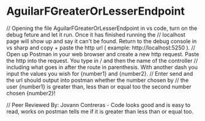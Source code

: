 # AguilarFGreaterOrLesserEndpoint

// Opening the file AguilarFGreaterOrLesserEndpoint in vs code, turn on the debug feture and let it run. Once it has finished running the
// localhost page will show up and say it can't be found. Return to the debug console in vs sharp and copy + paste the http url ( example: http://localhost:5250 ).
// Open up Postman in your web browser and create a new http request. Paste the http into the request. You type in / and then the name of the controller
// including what goes in after the route in parenthesis. With another dash you input the values you wish for {number1} and {number2}.
// Enter send and the url should output into postman whether the number chosen by 
// the user {number1} is greater than, less than or equal too the second number chosen {number2}!

// Peer Reviewed By: Jovann Contreras - Code looks good and is easy to read, works on postman tells me if it is greater than less than or equal too.
